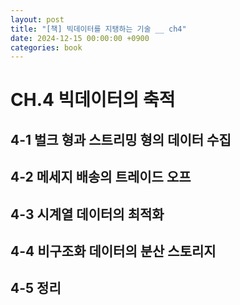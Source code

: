 ```yaml
---
layout: post
title: "[책] 빅데이터를 지탱하는 기술 __ ch4"
date: 2024-12-15 00:00:00 +0900
categories: book
---
```


#  CH.4 빅데이터의 축적

## 4-1 벌크 형과 스트리밍 형의 데이터 수집


## 4-2 메세지 배송의 트레이드 오프


## 4-3 시계열 데이터의 최적화


## 4-4 비구조화 데이터의 분산 스토리지


## 4-5 정리